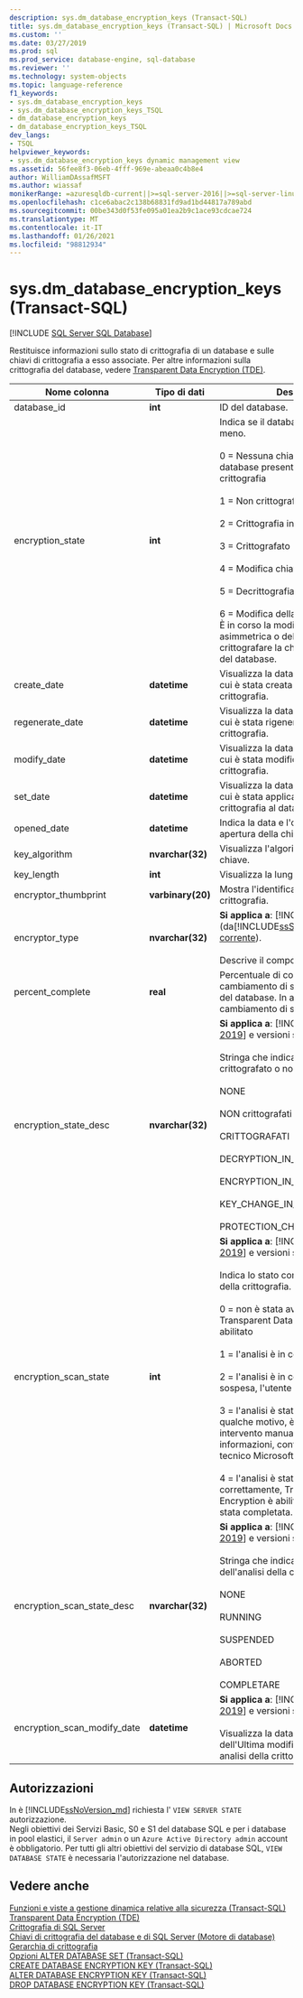 ```yaml
---
description: sys.dm_database_encryption_keys (Transact-SQL)
title: sys.dm_database_encryption_keys (Transact-SQL) | Microsoft Docs
ms.custom: ''
ms.date: 03/27/2019
ms.prod: sql
ms.prod_service: database-engine, sql-database
ms.reviewer: ''
ms.technology: system-objects
ms.topic: language-reference
f1_keywords:
- sys.dm_database_encryption_keys
- sys.dm_database_encryption_keys_TSQL
- dm_database_encryption_keys
- dm_database_encryption_keys_TSQL
dev_langs:
- TSQL
helpviewer_keywords:
- sys.dm_database_encryption_keys dynamic management view
ms.assetid: 56fee8f3-06eb-4fff-969e-abeaa0c4b8e4
author: WilliamDAssafMSFT
ms.author: wiassaf
monikerRange: =azuresqldb-current||>=sql-server-2016||>=sql-server-linux-2017||=azuresqldb-mi-current
ms.openlocfilehash: c1ce6abac2c138b68831fd9ad1bd44817a789abd
ms.sourcegitcommit: 00be343d0f53fe095a01ea2b9c1ace93cdcae724
ms.translationtype: MT
ms.contentlocale: it-IT
ms.lasthandoff: 01/26/2021
ms.locfileid: "98812934"
---
```

# <a name="sysdm_database_encryption_keys-transact-sql"></a>sys.dm_database_encryption_keys (Transact-SQL)
[!INCLUDE [SQL Server SQL Database](../../includes/applies-to-version/sql-asdb.md)]

  Restituisce informazioni sullo stato di crittografia di un database e sulle chiavi di crittografia a esso associate. Per altre informazioni sulla crittografia del database, vedere [Transparent Data Encryption &#40;TDE&#41;](../../relational-databases/security/encryption/transparent-data-encryption.md).  
 
|Nome colonna|Tipo di dati|Descrizione|  
|-----------------|---------------|-----------------|  
|database_id|**int**|ID del database.|  
|encryption_state|**int**|Indica se il database è crittografato o meno.<br /><br /> 0 = Nessuna chiave di crittografia del database presente, nessuna crittografia<br /><br /> 1 = Non crittografato<br /><br /> 2 = Crittografia in corso<br /><br /> 3 = Crittografato<br /><br /> 4 = Modifica chiave in corso<br /><br /> 5 = Decrittografia in corso<br /><br /> 6 = Modifica della protezione in corso. È in corso la modifica della chiave asimmetrica o del certificato usato per crittografare la chiave di crittografia del database.|  
|create_date|**datetime**|Visualizza la data (in formato UTC) in cui è stata creata la chiave di crittografia.|  
|regenerate_date|**datetime**|Visualizza la data (in formato UTC) in cui è stata rigenerata la chiave di crittografia.|  
|modify_date|**datetime**|Visualizza la data (in formato UTC) in cui è stata modificata la chiave di crittografia.|  
|set_date|**datetime**|Visualizza la data (in formato UTC) in cui è stata applicata la chiave di crittografia al database.|  
|opened_date|**datetime**|Indica la data e l'ora dell'ultima apertura della chiave del database.|  
|key_algorithm|**nvarchar(32)**|Visualizza l'algoritmo usato per la chiave.|  
|key_length|**int**|Visualizza la lunghezza della chiave.|  
|encryptor_thumbprint|**varbinary(20)**|Mostra l'identificazione digitale della crittografia.|  
|encryptor_type|**nvarchar(32)**|**Si applica a**: [!INCLUDE[ssNoVersion](../../includes/ssnoversion-md.md)] (da[!INCLUDE[ssSQL11](../../includes/sssql11-md.md)] a [versione corrente](/troubleshoot/sql/general/determine-version-edition-update-level)).<br /><br /> Descrive il componente di crittografia.|  
|percent_complete|**real**|Percentuale di completamento del cambiamento di stato della crittografia del database. In assenza di un cambiamento di stato il valore sarà 0.|
|encryption_state_desc|**nvarchar(32)**|**Si applica a**: [!INCLUDE[sql-server-2019](../../includes/sssqlv15-md.md)] e versioni successive.<br><br> Stringa che indica se il database è crittografato o non crittografato.<br><br>NONE<br><br>NON crittografati<br><br>CRITTOGRAFATI<br><br>DECRYPTION_IN_PROGRESS<br><br>ENCRYPTION_IN_PROGRESS<br><br>KEY_CHANGE_IN_PROGRESS<br><br>PROTECTION_CHANGE_IN_PROGRESS|
|encryption_scan_state|**int**|**Si applica a**: [!INCLUDE[sql-server-2019](../../includes/sssqlv15-md.md)] e versioni successive.<br><br>Indica lo stato corrente dell'analisi della crittografia. <br><br>0 = non è stata avviata alcuna analisi, Transparent Data Encryption non è abilitato<br><br>1 = l'analisi è in corso.<br><br>2 = l'analisi è in corso ma è stata sospesa, l'utente può riprendere.<br><br>3 = l'analisi è stata interrotta per qualche motivo, è necessario un intervento manuale. Per ulteriori informazioni, contattare supporto tecnico Microsoft.<br><br>4 = l'analisi è stata completata correttamente, Transparent Data Encryption è abilitato e la crittografia è stata completata.|
|encryption_scan_state_desc|**nvarchar(32)**|**Si applica a**: [!INCLUDE[sql-server-2019](../../includes/sssqlv15-md.md)] e versioni successive.<br><br>Stringa che indica lo stato corrente dell'analisi della crittografia.<br><br> NONE<br><br>RUNNING<br><br>SUSPENDED<br><br>ABORTED<br><br>COMPLETARE|
|encryption_scan_modify_date|**datetime**|**Si applica a**: [!INCLUDE[sql-server-2019](../../includes/sssqlv15-md.md)] e versioni successive.<br><br> Visualizza la data (in formato UTC) dell'Ultima modifica dello stato di analisi della crittografia.|
  
## <a name="permissions"></a>Autorizzazioni

In è [!INCLUDE[ssNoVersion_md](../../includes/ssnoversion-md.md)] richiesta l' `VIEW SERVER STATE` autorizzazione.   
Negli obiettivi dei Servizi Basic, S0 e S1 del database SQL e per i database in pool elastici, il `Server admin` o un `Azure Active Directory admin` account è obbligatorio. Per tutti gli altri obiettivi del servizio di database SQL, `VIEW DATABASE STATE` è necessaria l'autorizzazione nel database.   

## <a name="see-also"></a>Vedere anche  

 [Funzioni e viste a gestione dinamica relative alla sicurezza &#40;Transact-SQL&#41;](../../relational-databases/system-dynamic-management-views/security-related-dynamic-management-views-and-functions-transact-sql.md)   
 [Transparent Data Encryption &#40;TDE&#41;](../../relational-databases/security/encryption/transparent-data-encryption.md)   
 [Crittografia di SQL Server](../../relational-databases/security/encryption/sql-server-encryption.md)   
 [Chiavi di crittografia del database e di SQL Server &#40;Motore di database&#41;](../../relational-databases/security/encryption/sql-server-and-database-encryption-keys-database-engine.md)   
 [Gerarchia di crittografia](../../relational-databases/security/encryption/encryption-hierarchy.md)   
 [Opzioni ALTER DATABASE SET &#40;Transact-SQL&#41;](../../t-sql/statements/alter-database-transact-sql-set-options.md)   
 [CREATE DATABASE ENCRYPTION KEY &#40;Transact-SQL&#41;](../../t-sql/statements/create-database-encryption-key-transact-sql.md)   
 [ALTER DATABASE ENCRYPTION KEY &#40;Transact-SQL&#41;](../../t-sql/statements/alter-database-encryption-key-transact-sql.md)   
 [DROP DATABASE ENCRYPTION KEY &#40;Transact-SQL&#41;](../../t-sql/statements/drop-database-encryption-key-transact-sql.md)  
  
